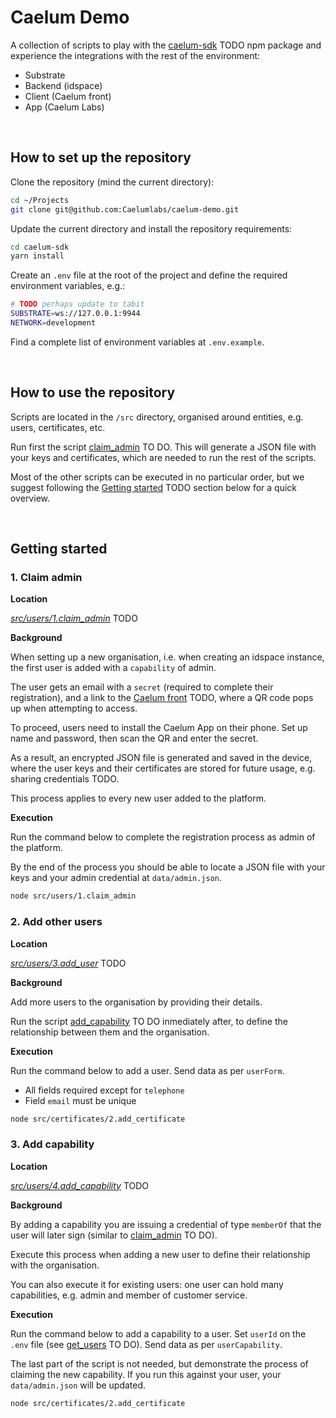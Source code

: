 # Caelum Demo

A collection of scripts to play with the [caelum-sdk]() TODO npm package and experience the integrations with the rest of the environment:

- Substrate
- Backend (idspace)
- Client (Caelum front)
- App (Caelum Labs)

<br>

## How to set up the repository

Clone the repository (mind the current directory):

```bash
cd ~/Projects
git clone git@github.com:Caelumlabs/caelum-demo.git
```

Update the current directory and install the repository requirements:

```bash
cd caelum-sdk
yarn install
```

Create an `.env` file at the root of the project and define the required environment variables, e.g.:

```bash
# TODO perhaps update to tabit
SUBSTRATE=ws://127.0.0.1:9944
NETWORK=development
```

Find a complete list of environment variables at `.env.example`.

<br>

## How to use the repository

Scripts are located in the `/src` directory, organised around entities, e.g. users, certificates, etc.

Run first the script [claim_admin]() TO DO. This will generate a JSON file with your keys and certificates, which are needed to run the rest of the scripts.

Most of the other scripts can be executed in no particular order, but we suggest following the [Getting started]() TODO section below for a quick overview.

<br>

## Getting started

### 1. Claim admin

**Location**

[_src/users/1.claim_admin_]() TODO

**Background**

When setting up a new organisation, i.e. when creating an idspace instance, the first user is added with a `capability` of admin.

The user gets an email with a `secret` (required to complete their registration), and a link to the [Caelum front]() TODO, where a QR code pops up when attempting to access.

To proceed, users need to install the Caelum App on their phone. Set up name and password, then scan the QR and enter the secret.

As a result, an encrypted JSON file is generated and saved in the device, where the user keys and their certificates are stored for future usage, e.g. sharing credentials TODO.

This process applies to every new user added to the platform.

**Execution**

Run the command below to complete the registration process as admin of the platform.

By the end of the process you should be able to locate a JSON file with your keys and your admin credential at `data/admin.json`.

```bash
node src/users/1.claim_admin
```

### 2. Add other users

**Location**

[_src/users/3.add_user_]() TODO

**Background**

Add more users to the organisation by providing their details.

Run the script [add_capability]() TO DO inmediately after, to define the relationship between them and the organisation.

**Execution**

Run the command below to add a user. Send data as per `userForm`.

- All fields required except for `telephone `
- Field `email` must be unique

```bash
node src/certificates/2.add_certificate
```

### 3. Add capability

**Location**

[_src/users/4.add_capability_]() TODO

**Background**

By adding a capability you are issuing a credential of type `memberOf` that the user will later sign (similar to [claim_admin]() TO DO).

Execute this process when adding a new user to define their relationship with the organisation.

You can also execute it for existing users: one user can hold many capabilities, e.g. admin and member of customer service.

**Execution**

Run the command below to add a capability to a user. Set `userId` on the `.env` file (see [get_users]() TO DO). Send data as per `userCapability`.

The last part of the script is not needed, but demonstrate the process of claiming the new capability. If you run this against your user, your `data/admin.json` will be updated.

```bash
node src/certificates/2.add_certificate
```

